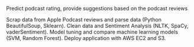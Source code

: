 Predict podcast rating, provide suggestions based on the podcast reviews

Scrap data from Apple Podcast reviews and parse data (Python BeautifulSoup, Sklearn).
Clean data and Sentiment Analysis (NLTK, SpaCy, vaderSentiment). Model tuning and compare machine learning models (SVM, Random Forest).
Deploy application with AWS EC2 and S3.
